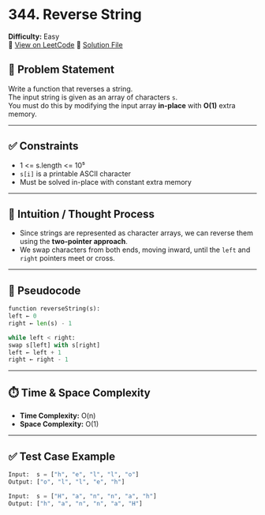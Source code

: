 # 344. Reverse String

**Difficulty:** Easy  
🔗 [View on LeetCode](https://leetcode.com/problems/reverse-string/)
📄 [Solution File](./reverse_string.py)

## 📝 Problem Statement

Write a function that reverses a string.  
The input string is given as an array of characters `s`.  
You must do this by modifying the input array **in-place** with **O(1)** extra memory.

---

## ✅ Constraints

- 1 <= s.length <= 10⁵  
- `s[i]` is a printable ASCII character  
- Must be solved in-place with constant extra memory

---

## 🧠 Intuition / Thought Process

- Since strings are represented as character arrays, we can reverse them using the **two-pointer approach**.
- We swap characters from both ends, moving inward, until the `left` and `right` pointers meet or cross.

---

## 🔄 Pseudocode
```py
function reverseString(s):
left ← 0
right ← len(s) - 1

while left < right:
swap s[left] with s[right]
left ← left + 1
right ← right - 1
```
---

## ⏱️ Time & Space Complexity

- **Time Complexity:** O(n)
- **Space Complexity:** O(1)

---

## ✅ Test Case Example

```python
Input:  s = ["h", "e", "l", "l", "o"]
Output: ["o", "l", "l", "e", "h"]

Input:  s = ["H", "a", "n", "n", "a", "h"]
Output: ["h", "a", "n", "n", "a", "H"]